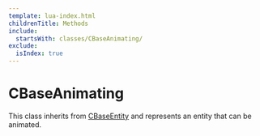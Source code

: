 ```yaml
---
template: lua-index.html
childrenTitle: Methods
include:
  startsWith: classes/CBaseAnimating/
exclude:
  isIndex: true
---
```


# CBaseAnimating

This class inherits from [CBaseEntity](../CBaseEntity/index.md) and represents
an entity that can be animated.
